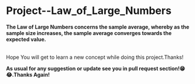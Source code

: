 # Project--Law_of_Large_Numbers

<table>
  
  **The Law of Large Numbers concerns the sample average, whereby as the sample size increases, the sample average converges towards the expected value.** </br>
  
</table>

Hope You will get to learn a new concept while doing this project.Thanks!
<br/>

**As usual for any suggestion or update see you in pull request section!😁😂.Thanks Again!** 


